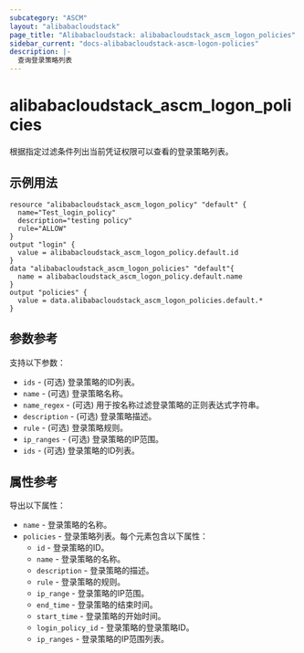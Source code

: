 ```yaml
---
subcategory: "ASCM"
layout: "alibabacloudstack"
page_title: "Alibabacloudstack: alibabacloudstack_ascm_logon_policies"
sidebar_current: "docs-alibabacloudstack-ascm-logon-policies"
description: |-
  查询登录策略列表
---
```

# alibabacloudstack_ascm_logon_policies

根据指定过滤条件列出当前凭证权限可以查看的登录策略列表。

## 示例用法

```
resource "alibabacloudstack_ascm_logon_policy" "default" {
  name="Test_login_policy"
  description="testing policy"
  rule="ALLOW"
}
output "login" {
  value = alibabacloudstack_ascm_logon_policy.default.id
}
data "alibabacloudstack_ascm_logon_policies" "default"{
  name = alibabacloudstack_ascm_logon_policy.default.name
}
output "policies" {
  value = data.alibabacloudstack_ascm_logon_policies.default.*
}
```

## 参数参考

支持以下参数：

* `ids` - (可选) 登录策略的ID列表。
* `name` - (可选) 登录策略名称。
* `name_regex` - (可选) 用于按名称过滤登录策略的正则表达式字符串。
* `description` - (可选) 登录策略描述。
* `rule` - (可选) 登录策略规则。
* `ip_ranges` - (可选) 登录策略的IP范围。
* `ids` - (可选) 登录策略的ID列表。

## 属性参考

导出以下属性：

* `name` - 登录策略的名称。
* `policies` - 登录策略列表。每个元素包含以下属性：
    * `id` - 登录策略的ID。
    * `name` - 登录策略的名称。
    * `description` - 登录策略的描述。
    * `rule` - 登录策略的规则。
    * `ip_range` - 登录策略的IP范围。
    * `end_time` - 登录策略的结束时间。
    * `start_time` - 登录策略的开始时间。
    * `login_policy_id` - 登录策略的登录策略ID。
    * `ip_ranges` - 登录策略的IP范围列表。